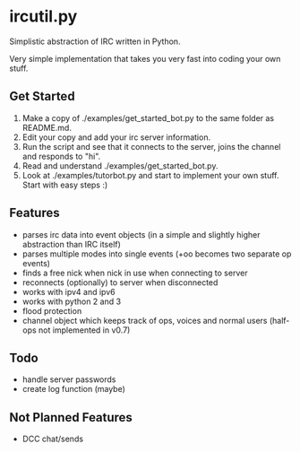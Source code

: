 # ircutil.py
Simplistic abstraction of IRC written in Python.

Very simple implementation that takes you very fast into coding your own stuff.

## Get Started
1. Make a copy of ./examples/get_started_bot.py to the same folder as README.md.
2. Edit your copy and add your irc server information.
3. Run the script and see that it connects to the server, joins the channel and responds to "hi".
4. Read and understand ./examples/get_started_bot.py.
5. Look at ./examples/tutorbot.py and start to implement your own stuff. Start with easy steps :)

## Features
- parses irc data into event objects (in a simple and slightly higher abstraction than IRC itself)
- parses multiple modes into single events (+oo becomes two separate op events)
- finds a free nick when nick in use when connecting to server
- reconnects (optionally) to server when disconnected
- works with ipv4 and ipv6
- works with python 2 and 3
- flood protection
- channel object which keeps track of ops, voices and normal users (half-ops not implemented in v0.7)
	
## Todo
- handle server passwords
- create log function (maybe)
	
## Not Planned Features
- DCC chat/sends
